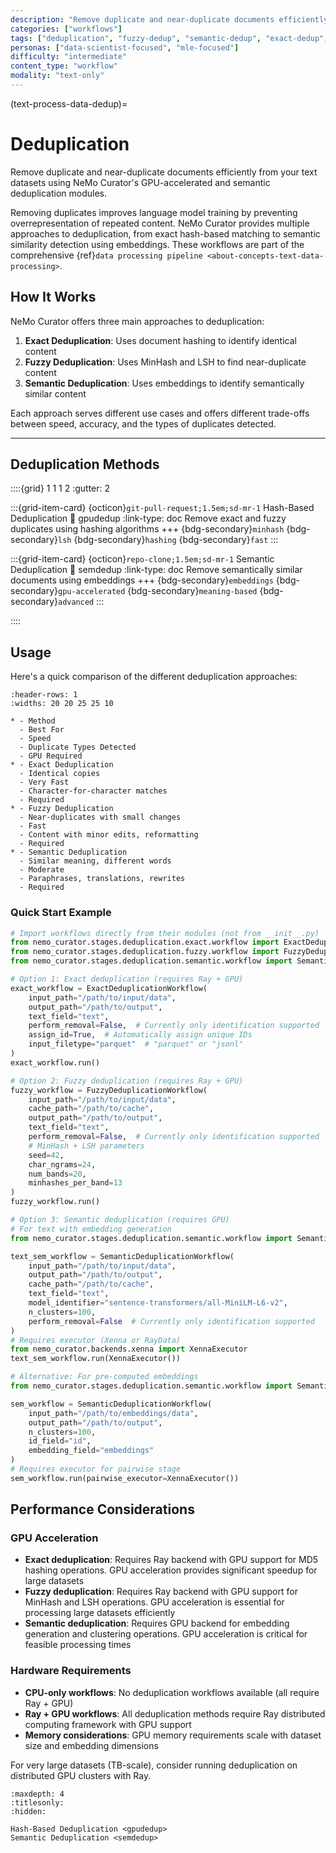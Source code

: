 ```yaml
---
description: "Remove duplicate and near-duplicate documents efficiently using GPU-accelerated and semantic deduplication modules"
categories: ["workflows"]
tags: ["deduplication", "fuzzy-dedup", "semantic-dedup", "exact-dedup", "gpu-accelerated", "minhash"]
personas: ["data-scientist-focused", "mle-focused"]
difficulty: "intermediate"
content_type: "workflow"
modality: "text-only"
---
```


(text-process-data-dedup)=
# Deduplication

Remove duplicate and near-duplicate documents efficiently from your text datasets using NeMo Curator's GPU-accelerated and semantic deduplication modules.

Removing duplicates improves language model training by preventing overrepresentation of repeated content. NeMo Curator provides multiple approaches to deduplication, from exact hash-based matching to semantic similarity detection using embeddings. These workflows are part of the comprehensive {ref}`data processing pipeline <about-concepts-text-data-processing>`.

## How It Works

NeMo Curator offers three main approaches to deduplication:

1. **Exact Deduplication**: Uses document hashing to identify identical content
2. **Fuzzy Deduplication**: Uses MinHash and LSH to find near-duplicate content  
3. **Semantic Deduplication**: Uses embeddings to identify semantically similar content

Each approach serves different use cases and offers different trade-offs between speed, accuracy, and the types of duplicates detected.

---

## Deduplication Methods

::::{grid} 1 1 1 2
:gutter: 2

:::{grid-item-card} {octicon}`git-pull-request;1.5em;sd-mr-1` Hash-Based Deduplication
:link: gpudedup
:link-type: doc
Remove exact and fuzzy duplicates using hashing algorithms
+++
{bdg-secondary}`minhash`
{bdg-secondary}`lsh`
{bdg-secondary}`hashing`
{bdg-secondary}`fast`
:::

:::{grid-item-card} {octicon}`repo-clone;1.5em;sd-mr-1` Semantic Deduplication
:link: semdedup
:link-type: doc
Remove semantically similar documents using embeddings
+++
{bdg-secondary}`embeddings`
{bdg-secondary}`gpu-accelerated`
{bdg-secondary}`meaning-based`
{bdg-secondary}`advanced`
:::

::::

## Usage

Here's a quick comparison of the different deduplication approaches:

```{list-table} Deduplication Method Comparison
:header-rows: 1
:widths: 20 20 25 25 10

* - Method
  - Best For
  - Speed
  - Duplicate Types Detected
  - GPU Required
* - Exact Deduplication
  - Identical copies
  - Very Fast
  - Character-for-character matches
  - Required
* - Fuzzy Deduplication
  - Near-duplicates with small changes
  - Fast
  - Content with minor edits, reformatting
  - Required
* - Semantic Deduplication
  - Similar meaning, different words
  - Moderate
  - Paraphrases, translations, rewrites
  - Required
```

### Quick Start Example

```python
# Import workflows directly from their modules (not from __init__.py)
from nemo_curator.stages.deduplication.exact.workflow import ExactDeduplicationWorkflow
from nemo_curator.stages.deduplication.fuzzy.workflow import FuzzyDeduplicationWorkflow
from nemo_curator.stages.deduplication.semantic.workflow import SemanticDeduplicationWorkflow

# Option 1: Exact deduplication (requires Ray + GPU)
exact_workflow = ExactDeduplicationWorkflow(
    input_path="/path/to/input/data",
    output_path="/path/to/output",
    text_field="text",
    perform_removal=False,  # Currently only identification supported
    assign_id=True,  # Automatically assign unique IDs
    input_filetype="parquet"  # "parquet" or "jsonl"
)
exact_workflow.run()

# Option 2: Fuzzy deduplication (requires Ray + GPU)
fuzzy_workflow = FuzzyDeduplicationWorkflow(
    input_path="/path/to/input/data",
    cache_path="/path/to/cache",
    output_path="/path/to/output",
    text_field="text",
    perform_removal=False,  # Currently only identification supported
    # MinHash + LSH parameters
    seed=42,
    char_ngrams=24,
    num_bands=20,
    minhashes_per_band=13
)
fuzzy_workflow.run()

# Option 3: Semantic deduplication (requires GPU)
# For text with embedding generation
from nemo_curator.stages.deduplication.semantic.workflow import SemanticDeduplicationWorkflow

text_sem_workflow = SemanticDeduplicationWorkflow(
    input_path="/path/to/input/data",
    output_path="/path/to/output", 
    cache_path="/path/to/cache",
    text_field="text",
    model_identifier="sentence-transformers/all-MiniLM-L6-v2",
    n_clusters=100,
    perform_removal=False  # Currently only identification supported
)
# Requires executor (Xenna or RayData)
from nemo_curator.backends.xenna import XennaExecutor
text_sem_workflow.run(XennaExecutor())

# Alternative: For pre-computed embeddings
from nemo_curator.stages.deduplication.semantic.workflow import SemanticDeduplicationWorkflow

sem_workflow = SemanticDeduplicationWorkflow(
    input_path="/path/to/embeddings/data",
    output_path="/path/to/output",
    n_clusters=100,
    id_field="id",
    embedding_field="embeddings"
)
# Requires executor for pairwise stage
sem_workflow.run(pairwise_executor=XennaExecutor())
```

## Performance Considerations

### GPU Acceleration

- **Exact deduplication**: Requires Ray backend with GPU support for MD5 hashing operations. GPU acceleration provides significant speedup for large datasets
- **Fuzzy deduplication**: Requires Ray backend with GPU support for MinHash and LSH operations. GPU acceleration is essential for processing large datasets efficiently
- **Semantic deduplication**: Requires GPU backend for embedding generation and clustering operations. GPU acceleration is critical for feasible processing times

### Hardware Requirements

- **CPU-only workflows**: No deduplication workflows available (all require Ray + GPU)
- **Ray + GPU workflows**: All deduplication methods require Ray distributed computing framework with GPU support
- **Memory considerations**: GPU memory requirements scale with dataset size and embedding dimensions

For very large datasets (TB-scale), consider running deduplication on distributed GPU clusters with Ray.

```{toctree}
:maxdepth: 4
:titlesonly:
:hidden:

Hash-Based Deduplication <gpudedup>
Semantic Deduplication <semdedup>
```